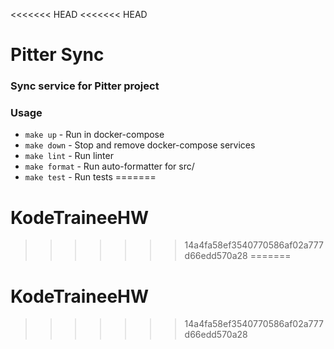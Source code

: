 <<<<<<< HEAD
<<<<<<< HEAD
# Pitter Sync

### Sync service for Pitter project


### Usage

- `make up` - Run in docker-compose
- `make down` - Stop and remove docker-compose services
- `make lint` - Run linter
- `make format` - Run auto-formatter for src/
- `make test` - Run tests
=======
# KodeTraineeHW
>>>>>>> 14a4fa58ef3540770586af02a777d66edd570a28
=======
# KodeTraineeHW
>>>>>>> 14a4fa58ef3540770586af02a777d66edd570a28
